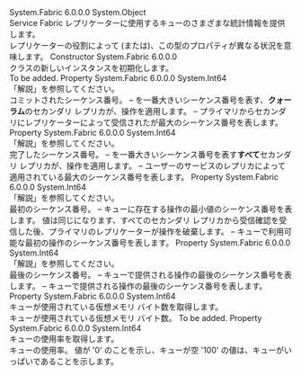 <Type Name="ReplicatorQueueStatus" FullName="System.Fabric.Query.ReplicatorQueueStatus">
  <TypeSignature Language="C#" Value="public sealed class ReplicatorQueueStatus" />
  <TypeSignature Language="ILAsm" Value=".class public auto ansi sealed beforefieldinit ReplicatorQueueStatus extends System.Object" />
  <TypeSignature Language="DocId" Value="T:System.Fabric.Query.ReplicatorQueueStatus" />
  <TypeSignature Language="VB.NET" Value="Public NotInheritable Class ReplicatorQueueStatus" />
  <TypeSignature Language="F#" Value="type ReplicatorQueueStatus = class" />
  <AssemblyInfo>
    <AssemblyName>System.Fabric</AssemblyName>
    <AssemblyVersion>6.0.0.0</AssemblyVersion>
  </AssemblyInfo>
  <Base>
    <BaseTypeName>System.Object</BaseTypeName>
  </Base>
  <Interfaces />
  <Docs>
    <summary>
      <para>Service Fabric レプリケーターに使用するキューのさまざまな統計情報を提供します。</para>
    </summary>
    <remarks>
      <para>レプリケーターの役割によって (<see cref="F:System.Fabric.ReplicaRole.Primary" />または<see cref="F:System.Fabric.ReplicaRole.ActiveSecondary" />)、この型のプロパティが異なる状況を意味します。</para>
    </remarks>
  </Docs>
  <Members>
    <Member MemberName=".ctor">
      <MemberSignature Language="C#" Value="public ReplicatorQueueStatus ();" />
      <MemberSignature Language="ILAsm" Value=".method public hidebysig specialname rtspecialname instance void .ctor() cil managed" />
      <MemberSignature Language="DocId" Value="M:System.Fabric.Query.ReplicatorQueueStatus.#ctor" />
      <MemberSignature Language="VB.NET" Value="Public Sub New ()" />
      <MemberType>Constructor</MemberType>
      <AssemblyInfo>
        <AssemblyName>System.Fabric</AssemblyName>
        <AssemblyVersion>6.0.0.0</AssemblyVersion>
      </AssemblyInfo>
      <Parameters />
      <Docs>
        <summary>
          <para><see cref="T:System.Fabric.Query.ReplicatorQueueStatus" /> クラスの新しいインスタンスを初期化します。</para>
        </summary>
        <remarks>To be added.</remarks>
      </Docs>
    </Member>
    <Member MemberName="CommittedSequenceNumber">
      <MemberSignature Language="C#" Value="public long CommittedSequenceNumber { get; }" />
      <MemberSignature Language="ILAsm" Value=".property instance int64 CommittedSequenceNumber" />
      <MemberSignature Language="DocId" Value="P:System.Fabric.Query.ReplicatorQueueStatus.CommittedSequenceNumber" />
      <MemberSignature Language="VB.NET" Value="Public ReadOnly Property CommittedSequenceNumber As Long" />
      <MemberSignature Language="F#" Value="member this.CommittedSequenceNumber : int64" Usage="System.Fabric.Query.ReplicatorQueueStatus.CommittedSequenceNumber" />
      <MemberType>Property</MemberType>
      <AssemblyInfo>
        <AssemblyName>System.Fabric</AssemblyName>
        <AssemblyVersion>6.0.0.0</AssemblyVersion>
      </AssemblyInfo>
      <ReturnValue>
        <ReturnType>System.Int64</ReturnType>
      </ReturnValue>
      <Docs>
        <summary>
          <para>「解説」を参照してください。</para>
        </summary>
        <value>
          <para>コミットされたシーケンス番号。</para>
        </value>
        <remarks>
          <list type="number">
            <item>
              <description>
                <para>
                  <see cref="F:System.Fabric.ReplicaRole.Primary" />– を一番大きいシーケンス番号を表す、<b>クォーラム</b>のセカンダリ レプリカが、操作を適用します。</para>
              </description>
            </item>
            <item>
              <description>
                <para>
                  <see cref="F:System.Fabric.ReplicaRole.ActiveSecondary" />– プライマリからセカンダリにレプリケーターによって受信されたが最大のシーケンス番号を表します。</para>
              </description>
            </item>
          </list>
        </remarks>
      </Docs>
    </Member>
    <Member MemberName="CompletedSequenceNumber">
      <MemberSignature Language="C#" Value="public long CompletedSequenceNumber { get; }" />
      <MemberSignature Language="ILAsm" Value=".property instance int64 CompletedSequenceNumber" />
      <MemberSignature Language="DocId" Value="P:System.Fabric.Query.ReplicatorQueueStatus.CompletedSequenceNumber" />
      <MemberSignature Language="VB.NET" Value="Public ReadOnly Property CompletedSequenceNumber As Long" />
      <MemberSignature Language="F#" Value="member this.CompletedSequenceNumber : int64" Usage="System.Fabric.Query.ReplicatorQueueStatus.CompletedSequenceNumber" />
      <MemberType>Property</MemberType>
      <AssemblyInfo>
        <AssemblyName>System.Fabric</AssemblyName>
        <AssemblyVersion>6.0.0.0</AssemblyVersion>
      </AssemblyInfo>
      <ReturnValue>
        <ReturnType>System.Int64</ReturnType>
      </ReturnValue>
      <Docs>
        <summary>
          <para>「解説」を参照してください。</para>
        </summary>
        <value>
          <para>完了したシーケンス番号。</para>
        </value>
        <remarks>
          <list type="number">
            <item>
              <description>
                <para>
                  <see cref="F:System.Fabric.ReplicaRole.Primary" />– を一番大きいシーケンス番号を表す<b>すべて</b>セカンダリ レプリカが、操作を適用します。</para>
              </description>
            </item>
            <item>
              <description>
                <para>
                  <see cref="F:System.Fabric.ReplicaRole.ActiveSecondary" />– ユーザーのサービスのレプリカによって適用されている最大のシーケンス番号を表します。</para>
              </description>
            </item>
          </list>
        </remarks>
      </Docs>
    </Member>
    <Member MemberName="FirstSequenceNumber">
      <MemberSignature Language="C#" Value="public long FirstSequenceNumber { get; }" />
      <MemberSignature Language="ILAsm" Value=".property instance int64 FirstSequenceNumber" />
      <MemberSignature Language="DocId" Value="P:System.Fabric.Query.ReplicatorQueueStatus.FirstSequenceNumber" />
      <MemberSignature Language="VB.NET" Value="Public ReadOnly Property FirstSequenceNumber As Long" />
      <MemberSignature Language="F#" Value="member this.FirstSequenceNumber : int64" Usage="System.Fabric.Query.ReplicatorQueueStatus.FirstSequenceNumber" />
      <MemberType>Property</MemberType>
      <AssemblyInfo>
        <AssemblyName>System.Fabric</AssemblyName>
        <AssemblyVersion>6.0.0.0</AssemblyVersion>
      </AssemblyInfo>
      <ReturnValue>
        <ReturnType>System.Int64</ReturnType>
      </ReturnValue>
      <Docs>
        <summary>
          <para>「解説」を参照してください。</para>
        </summary>
        <value>
          <para>最初のシーケンス番号。</para>
        </value>
        <remarks>
          <list type="number">
            <item>
              <description>
                <para>
                  <see cref="F:System.Fabric.ReplicaRole.Primary" />– キューに存在する操作の最小値のシーケンス番号を表します。 値は同じになります<see cref="P:System.Fabric.Query.ReplicatorQueueStatus.CompletedSequenceNumber" />、すべてのセカンダリ レプリカから受信確認を受信した後、プライマリのレプリケーターが操作を破棄します。</para>
              </description>
            </item>
            <item>
              <description>
                <para>
                  <see cref="F:System.Fabric.ReplicaRole.ActiveSecondary" />– キューで利用可能な最初の操作のシーケンス番号を表します。</para>
              </description>
            </item>
          </list>
        </remarks>
      </Docs>
    </Member>
    <Member MemberName="LastSequenceNumber">
      <MemberSignature Language="C#" Value="public long LastSequenceNumber { get; }" />
      <MemberSignature Language="ILAsm" Value=".property instance int64 LastSequenceNumber" />
      <MemberSignature Language="DocId" Value="P:System.Fabric.Query.ReplicatorQueueStatus.LastSequenceNumber" />
      <MemberSignature Language="VB.NET" Value="Public ReadOnly Property LastSequenceNumber As Long" />
      <MemberSignature Language="F#" Value="member this.LastSequenceNumber : int64" Usage="System.Fabric.Query.ReplicatorQueueStatus.LastSequenceNumber" />
      <MemberType>Property</MemberType>
      <AssemblyInfo>
        <AssemblyName>System.Fabric</AssemblyName>
        <AssemblyVersion>6.0.0.0</AssemblyVersion>
      </AssemblyInfo>
      <ReturnValue>
        <ReturnType>System.Int64</ReturnType>
      </ReturnValue>
      <Docs>
        <summary>
          <para>「解説」を参照してください。</para>
        </summary>
        <value>
          <para>最後のシーケンス番号。</para>
        </value>
        <remarks>
          <list type="number">
            <item>
              <description>
                <para>
                  <see cref="F:System.Fabric.ReplicaRole.Primary" />– キューで提供される操作の最後のシーケンス番号を表します。</para>
              </description>
            </item>
            <item>
              <description>
                <para>
                  <see cref="F:System.Fabric.ReplicaRole.ActiveSecondary" />– キューで提供される操作の最後のシーケンス番号を表します。</para>
              </description>
            </item>
          </list>
        </remarks>
      </Docs>
    </Member>
    <Member MemberName="QueueMemorySize">
      <MemberSignature Language="C#" Value="public long QueueMemorySize { get; }" />
      <MemberSignature Language="ILAsm" Value=".property instance int64 QueueMemorySize" />
      <MemberSignature Language="DocId" Value="P:System.Fabric.Query.ReplicatorQueueStatus.QueueMemorySize" />
      <MemberSignature Language="VB.NET" Value="Public ReadOnly Property QueueMemorySize As Long" />
      <MemberSignature Language="F#" Value="member this.QueueMemorySize : int64" Usage="System.Fabric.Query.ReplicatorQueueStatus.QueueMemorySize" />
      <MemberType>Property</MemberType>
      <AssemblyInfo>
        <AssemblyName>System.Fabric</AssemblyName>
        <AssemblyVersion>6.0.0.0</AssemblyVersion>
      </AssemblyInfo>
      <ReturnValue>
        <ReturnType>System.Int64</ReturnType>
      </ReturnValue>
      <Docs>
        <summary>
          <para>キューが使用されている仮想メモリ バイト数を取得します。</para>
        </summary>
        <value>
          <para>キューが使用されている仮想メモリ バイト数。</para>
        </value>
        <remarks>To be added.</remarks>
      </Docs>
    </Member>
    <Member MemberName="QueueUtilizationPercentage">
      <MemberSignature Language="C#" Value="public long QueueUtilizationPercentage { get; }" />
      <MemberSignature Language="ILAsm" Value=".property instance int64 QueueUtilizationPercentage" />
      <MemberSignature Language="DocId" Value="P:System.Fabric.Query.ReplicatorQueueStatus.QueueUtilizationPercentage" />
      <MemberSignature Language="VB.NET" Value="Public ReadOnly Property QueueUtilizationPercentage As Long" />
      <MemberSignature Language="F#" Value="member this.QueueUtilizationPercentage : int64" Usage="System.Fabric.Query.ReplicatorQueueStatus.QueueUtilizationPercentage" />
      <MemberType>Property</MemberType>
      <AssemblyInfo>
        <AssemblyName>System.Fabric</AssemblyName>
        <AssemblyVersion>6.0.0.0</AssemblyVersion>
      </AssemblyInfo>
      <ReturnValue>
        <ReturnType>System.Int64</ReturnType>
      </ReturnValue>
      <Docs>
        <summary>
          <para>キューの使用率を取得します。</para>
        </summary>
        <value>
          <para>キューの使用率。</para>
        </value>
        <remarks>
          <para>値が '0' のことを示し、キューが空 '100' の値は、キューがいっぱいであることを示します。</para>
        </remarks>
      </Docs>
    </Member>
  </Members>
</Type>
